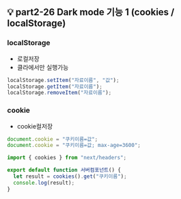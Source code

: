 ## 💡 part2-26 Dark mode 기능 1 (cookies / localStorage)

### localStorage

- 로컬저장
- 클라에서만 실행가능

```javascript
localStorage.setItem("자료이름", "값");
localStorage.getItem("자료이름");
localStorage.removeItem("자료이름");
```

### cookie

- cookie컬저장

```javascript
document.cookie = "쿠키이름=값";
document.cookie = "쿠키이름=값; max-age=3600";

import { cookies } from "next/headers";

export default function 서버컴포넌트() {
  let result = cookies().get("쿠키이름");
  console.log(result);
}
```

